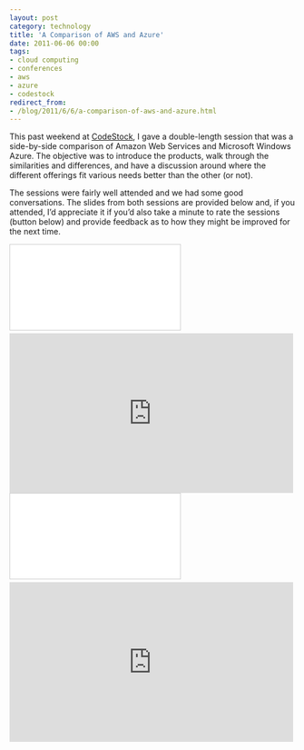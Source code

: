 ```yaml
---
layout: post
category: technology
title: 'A Comparison of AWS and Azure'
date: 2011-06-06 00:00
tags:
- cloud computing
- conferences
- aws
- azure
- codestock
redirect_from:
- /blog/2011/6/6/a-comparison-of-aws-and-azure.html
---
```

This past weekend at [CodeStock](http://codestock.org/), I gave a double-length session that was a
side-by-side comparison of Amazon Web Services and Microsoft Windows Azure. The objective was to
introduce the products, walk through the similarities and differences, and have a discussion around
where the different offerings fit various needs better than the other (or not).

The sessions were fairly well attended and we had some good conversations. The slides from both
sessions are provided below and, if you attended, I’d appreciate it if you’d also take a minute to
rate the sessions (button below) and provide feedback as to how they might be improved for the next
time.

<div class="embed-container">
  <iframe src="//www.slideshare.net/slideshow/embed_code/8216629" frameborder="0" marginwidth="0" marginheight="0"
    scrolling="no" style="border:1px solid #CCC; border-width:1px; margin-bottom:5px; max-width: 100%;" allowfullscreen>
  </iframe>
</div>

<div class="embed-container">
    <iframe src="https://player.vimeo.com/video/24776502" width="500" height="281" frameborder="0" webkitallowfullscreen mozallowfullscreen allowfullscreen>
    </iframe>
</div>

<div class="embed-container">
  <iframe src="//www.slideshare.net/slideshow/embed_code/8216697" frameborder="0" marginwidth="0" marginheight="0"
    scrolling="no" style="border:1px solid #CCC; border-width:1px; margin-bottom:5px; max-width: 100%;" allowfullscreen>
  </iframe>
</div>

<div class="embed-container">
    <iframe src="https://player.vimeo.com/video/24803457" width="500" height="281" frameborder="0" webkitallowfullscreen mozallowfullscreen allowfullscreen>
    </iframe>
</div>
